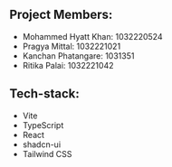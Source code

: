 ## Project Members:

- Mohammed Hyatt Khan: 1032220524
- Pragya Mittal: 1032221021
- Kanchan Phatangare: 1031351
- Ritika Palai: 1032221042


## Tech-stack:

- Vite
- TypeScript
- React
- shadcn-ui
- Tailwind CSS
